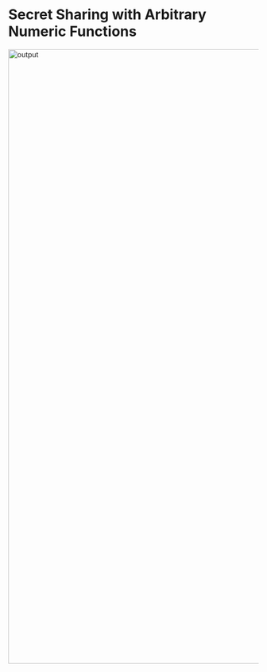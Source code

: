 # Secret Sharing with Arbitrary Numeric Functions

<img width="1236" alt="output" src="https://github.com/user-attachments/assets/62a022de-2846-4efd-a4f8-8320b6fcfe7f" />
